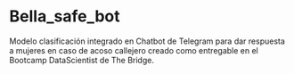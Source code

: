 # Bella_safe_bot

Modelo clasificación integrado en Chatbot de Telegram para dar respuesta a mujeres en caso de acoso callejero creado como entregable en el Bootcamp DataScientist de The Bridge. 
